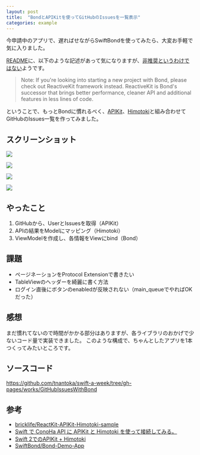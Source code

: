 ```yaml
---
layout: post
title:  "BondとAPIKitを使ってGitHubのIssuesを一覧表示"
categories: example
---
```


今申請中のアプリで、遅ればせながらSwiftBondを使ってみたら、大変お手軽で気に入りました。

[README](https://github.com/SwiftBond/Bond#readme)に、以下のような記述があって気になりますが、[非推奨というわけではない](https://github.com/SwiftBond/Bond/issues/200)ようです。

> Note: If you're looking into starting a new project with Bond, please check out ReactiveKit framework instead. ReactiveKit is Bond's successor that brings better performance, cleaner API and additional features in less lines of code.

ということで、もっとBondに慣れるべく、[APIKit](https://github.com/ishkawa/APIKit)、[Himotoki](https://github.com/ikesyo/Himotoki)と組み合わせてGitHubのIssues一覧を作ってみました。

## スクリーンショット

![](/images/posts/github-issues-with-bond-and-apikit/signed-out.png)

![](/images/posts/github-issues-with-bond-and-apikit/signed-in.png)

![](/images/posts/github-issues-with-bond-and-apikit/issues.png)

![](/images/posts/github-issues-with-bond-and-apikit/web.png)

## やったこと

1. GitHubから、UserとIssuesを取得（APIKit）
2. APIの結果をModelにマッピング（Himotoki）
3. ViewModelを作成し、各情報をViewにbind（Bond） 

## 課題

- ページネーションをProtocol Extensionで書きたい
- TableViewのヘッダーを綺麗に書く方法
- ログイン直後にボタンのenabledが反映されない（main_queueでやればOKだった）

## 感想

まだ慣れてないので時間がかかる部分はありますが、各ライブラリのおかげで少ないコード量で実装できました。
このような構成で、ちゃんとしたアプリを1本つくってみたいところです。

## ソースコード

<https://github.com/tnantoka/swift-a-week/tree/gh-pages/works/GitHubIssuesWithBond>

## 参考

- [bricklife/ReactKit-APIKit-Himotoki-sample](https://github.com/bricklife/ReactKit-APIKit-Himotoki-sample)
- [Swift で ConoHa API に APIKit と Himotoki を使って接続してみる。](https://ez-net.jp/article/29/Oq3LtahN/DYYKiC3ifJlW/)
- [Swift 2でのAPIKit + Himotoki](http://blog.ishkawa.org/2015/07/29/1438165961/)
- [SwiftBond/Bond-Demo-App](https://github.com/SwiftBond/Bond-Demo-App)



